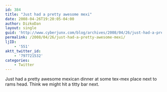 ```yaml
---
id: 384
title: "Just had a pretty awesome mexi"
date: 2008-04-26T19:20:05-04:00
author: DizkoDan
layout: single
guid: 'http://www.cyberjunx.com/blog/archives/2008/04/26/just-had-a-pretty-awesome-mexi/'
permalink: /2008/04/26/just-had-a-pretty-awesome-mexi/
ljID:
    - '551'
aktt_twitter_id:
    - '797721532'
categories:
    - Twitter
---
```


Just had a pretty awesome mexican dinner at some tex-mex place next to rams head. Think we might hit a titty bar next.